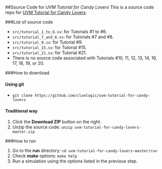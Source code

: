 ##Source Code for *UVM Tutorial for Candy Lovers*
This is a source code repo for [UVM Tutorial for Candy Lovers](http://cluelogic.com/).

###List of source code
- `src/tutorial_1_to_6.sv`: for Tutorials #1 to #6.
- `src/tutorial_7_and_8.sv`: for Tutorials #7 and #8.
- `src/tutorial_9.sv`: for Tutorial #9.
- `src/tutorial_15.sv`: for Tutorial #15.
- `src/tutorial_21.sv`: for Tutorial #21.
- There is no source code associated with Tutorials #10, 11, 12, 13, 14, 16, 17, 18, 19, or 20.

###How to download
#### Using git
- `git clone https://github.com/cluelogic/uvm-tutorial-for-candy-lovers`

#### Traditional way
1. Click the **Download ZIP** button on the right.
2. Unzip the source code: `unzip uvm-tutorial-for-candy-lovers-master.zip`

###How to run
1. Go to the **run** directory: `cd uvm-tutorial-for-candy-lovers-master/run`
2. Check **make** options: `make help`
3. Run a simulation using the options listed in the previous step.

